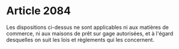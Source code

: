 # Article 2084

Les dispositions ci-dessus ne sont applicables ni aux matières de commerce, ni aux maisons de prêt sur gage autorisées, et à l'égard desquelles on suit les lois et règlements qui les concernent.
